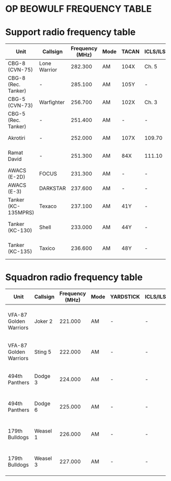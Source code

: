 # OP BEOWULF FREQUENCY TABLE

# Support radio frequency table
| **Unit**              | **Callsign** | **Frequency (MHz)** | **Mode** | **TACAN** | **ICLS/ILS** | **Notes**              |
|-----------------------|--------------|---------------------|----------|-----------|--------------|------------------------|
| CBG-8 (CVN-75)        | Lone Warrior | 282.300             | AM       | 104X      | Ch. 5        | CBG-8 ATC              |
| CBG-8 (Rec. Tanker)   | -            | 285.100             | AM       | 105Y      | -            | CBG-8 Rec. Tanker      |
| CBG-5 (CVN-73)        | Warfighter   | 256.700             | AM       | 102X      | Ch. 3        | CBG-5 ATC              |
| CBG-5 (Rec. Tanker)   | -            | 251.400             | AM       | -         | -            | CBG-8 Rec.Tanker       |
| Akrotiri              | -            | 252.000             | AM       | 107X      | 109.70       | Akrotiri Airbase       |
| Ramat David           | -            | 251.300             | AM       | 84X       | 111.10       | Ramat David Airbase    |
| AWACS (E-2D)          | FOCUS        | 231.300             | AM       | -         | -            | Airborne Control       |
| AWACS (E-3)           | DARKSTAR     | 237.600             | AM       | -         | -            | Airborne Control       |
| Tanker (KC-135MPRS)   | Texaco       | 237.100             | AM       | 41Y       | -            | Probe-and-Drogue       |
| Tanker (KC-130)       | Shell        | 233.000             | AM       | 44Y       | -            | Probe-and-Drogue       |
| Tanker (KC-135)       | Taxico       | 236.600             | AM       | 48Y       | -            | Probe-and-Drogue       |

# Squadron radio frequency table
| **Unit**              | **Callsign** | **Frequency (MHz)** | **Mode** | **YARDSTICK** | **ICLS/ILS** | **Notes**              |
|-----------------------|--------------|---------------------|----------|---------------|--------------|------------------------|
| VFA-87 Golden Warriors| Joker 2      | 221.000             | AM       | -             | -            | VFA-87 Joker 2 Flight  |
| VFA-87 Golden Warriors| Sting 5      | 222.000             | AM       | -             | -            | VFA-87 Sting 5 Flight  |
| 494th Panthers        | Dodge 3      | 224.000             | AM       | -             | -            | 494th Dodge 6 Flight   |
| 494th Panthers        | Dodge 6      | 225.000             | AM       | -             | -            | 494th Dodge 3 Flight   |
| 179th Bulldogs        | Weasel 1     | 226.000             | AM       | -             | -            | 179th Weasel 1 Flight  |
| 179th Bulldogs        | Weasel 3     | 227.000             | AM       | -             | -            | 179th Weasel 3 Flight  |